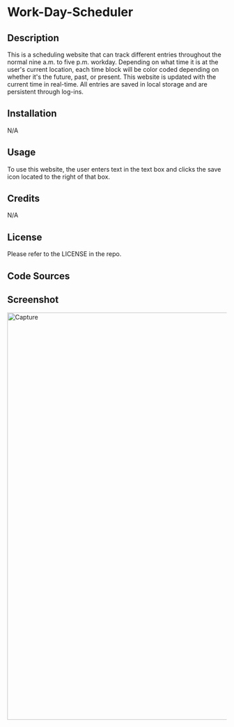 # Work-Day-Scheduler
## Description

This is a scheduling website that can track different entries throughout the normal nine a.m. to five p.m. workday. Depending on what time it is at the user's current location, each time block will be color coded depending on whether it's the future, past, or present. This website is updated with the current time in real-time. All entries are saved in local storage and are persistent through log-ins.

## Installation

N/A

## Usage

To use this website, the user enters text in the text box and clicks the save icon located to the right of that box.

## Credits

N/A

## License

Please refer to the LICENSE in the repo.

## Code Sources



## Screenshot

<img width="934" alt="Capture" src="https://github.com/btsmith1212/Work-Day-Scheduler/assets/135077506/9a8ec377-1fcd-40ad-b399-bf352e6a264e">
